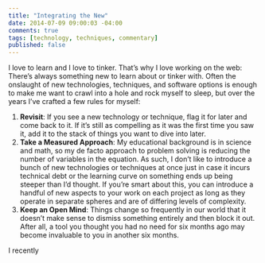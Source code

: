 ```yaml
---
title: "Integrating the New"
date: 2014-07-09 09:00:03 -04:00
comments: true
tags: [technology, techniques, commentary]
published: false
---
```


I love to learn and I love to tinker. That’s why I love working on the web: There’s always something new to learn about or tinker with. Often the onslaught of new technologies, techniques, and software options is enough to make me want to crawl into a hole and rock myself to sleep, but over the years I’ve crafted a few rules for myself:

1. **Revisit**: If you see a new technology or technique, flag it for later and come back to it. If it’s still as compelling as it was the first time you saw it, add it to the stack of things you want to dive into later.
2. **Take a Measured Approach**: My educational background is in science and math, so my de facto approach to problem solving is reducing the number of variables in the equation. As such, I don’t like to introduce a bunch of new technologies or techniques at once just in case it incurs technical debt or the learning curve on something ends up being steeper than I’d thought. If you’re smart about this, you can introduce a handful of new aspects to your work on each project as long as they operate in separate spheres and are of differing levels of complexity.
3. **Keep an Open Mind**: Things change so frequently in our world that it doesn’t make sense to dismiss something entirely and then block it out. After all, a tool you thought you had no need for six months ago may become invaluable to you in another six months.

<!-- more -->

I recently
